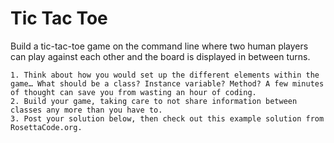 # Tic Tac Toe

Build a tic-tac-toe game on the command line where two human players can play against each other and the board is displayed in between turns.

```
1. Think about how you would set up the different elements within the game… What should be a class? Instance variable? Method? A few minutes of thought can save you from wasting an hour of coding.
2. Build your game, taking care to not share information between classes any more than you have to.
3. Post your solution below, then check out this example solution from RosettaCode.org.
```
